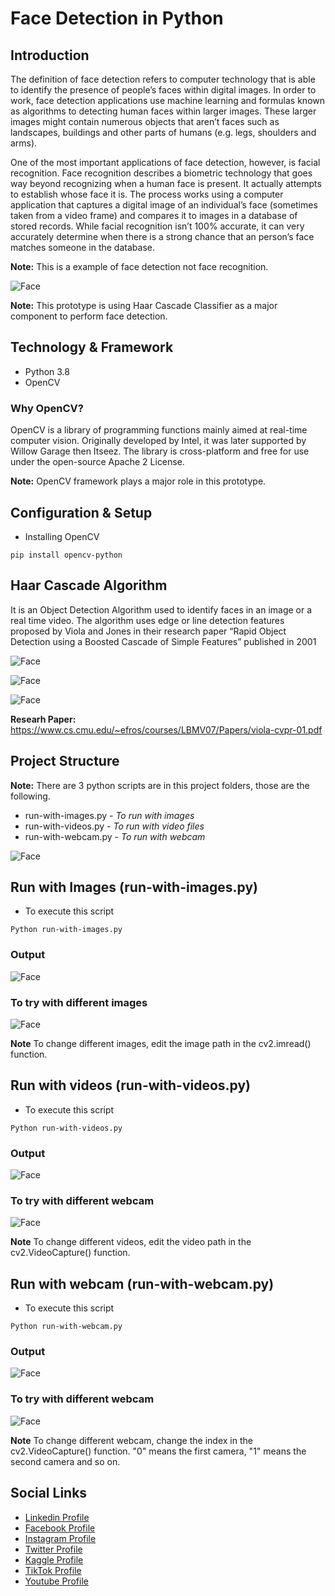 # Face Detection in Python

## Introduction

The definition of face detection refers to computer technology that is able to identify the presence of people’s faces within digital images. In order to work, face detection applications use machine learning and formulas known as algorithms to detecting human faces within larger images. These larger images might contain numerous objects that aren’t faces such as landscapes, buildings and other parts of humans (e.g. legs, shoulders and arms).

One of the most important applications of face detection, however, is facial recognition. Face recognition describes a biometric technology that goes way beyond recognizing when a human face is present. It actually attempts to establish whose face it is. The process works using a computer application that captures a digital image of an individual’s face (sometimes taken from a video frame) and compares it to images in a database of stored records. While facial recognition isn’t 100% accurate, it can very accurately determine when there is a strong chance that an person’s face matches someone in the database.

**Note:** This is a example of face detection not face recognition.


![Face](github-readme-contants/face.gif)

**Note:** This prototype is using Haar Cascade Classifier as a major component to perform face detection.


## Technology & Framework

- Python 3.8
- OpenCV

### Why OpenCV?

OpenCV is a library of programming functions mainly aimed at real-time computer vision. Originally developed by Intel, it was later supported by Willow Garage then Itseez. The library is cross-platform and free for use under the open-source Apache 2 License.

**Note:** OpenCV framework plays a major role in this prototype.


## Configuration & Setup

- Installing OpenCV

```
pip install opencv-python
```

## Haar Cascade Algorithm

 It is an Object Detection Algorithm used to identify faces in an image or a real time video. The algorithm uses edge or line detection features proposed by Viola and Jones in their research paper “Rapid Object Detection using a Boosted Cascade of Simple Features” published in 2001

 ![Face](github-readme-contants/a1.png)

![Face](github-readme-contants/a2.jpg)

![Face](github-readme-contants/a3.png)

**Researh Paper:** https://www.cs.cmu.edu/~efros/courses/LBMV07/Papers/viola-cvpr-01.pdf


## Project Structure

**Note:** There are 3 python scripts are in this project folders, those are the following.

- run-with-images.py - *To run with images*
- run-with-videos.py - *To run with video files*
- run-with-webcam.py - *To run with webcam*

![Face](github-readme-contants/github.jpg)


## Run with Images (run-with-images.py)

- To execute this script

```
Python run-with-images.py

```

### Output

![Face](github-readme-contants/run-with-images-output.jpg)

### To try with different images

![Face](github-readme-contants/run-with-images-output-code.jpg)

**Note** To change different images, edit the image path in the cv2.imread() function.

## Run with videos (run-with-videos.py)

- To execute this script

```
Python run-with-videos.py

```

### Output

![Face](github-readme-contants/run-with-video-output.gif)

### To try with different webcam

![Face](github-readme-contants/run-with-videos-output-code.jpg)

**Note** To change different videos, edit the video path in the cv2.VideoCapture() function.

## Run with webcam (run-with-webcam.py)

- To execute this script

```
Python run-with-webcam.py

```

### Output

![Face](github-readme-contants/webcam.gif)

### To try with different webcam

![Face](github-readme-contants/webcam-code.jpg)

**Note** To change different webcam, change the index in the cv2.VideoCapture() function. "0" means the first camera, "1" means the second camera and so on.

## Social Links

* [Linkedin Profile](https://www.linkedin.com/in/gunarakulangunaretnam)
* [Facebook Profile](https://www.facebook.com/gunarakulangr.page)
* [Instagram Profile](https://www.instagram.com/gunarakulangunaretnam)
* [Twitter Profile ](https://twitter.com/gunarakulangr)
* [Kaggle Profile](https://www.kaggle.com/gunarakulangr)
* [TikTok Profile](https://www.tiktok.com/@gunarakulangunaretnam)
* [Youtube Profile](https://www.youtube.com/channel/UCMWkED5sabgVZSCKjZuRJXA)
